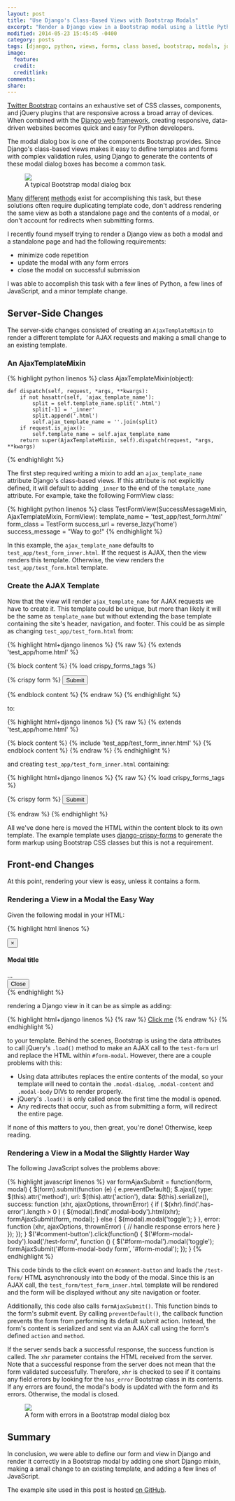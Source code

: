 ```yaml
---
layout: post
title: "Use Django's Class-Based Views with Bootstrap Modals"
excerpt: "Render a Django view in a Bootstrap modal using a little Python and JavaScript."
modified: 2014-05-23 15:45:45 -0400
category: posts
tags: [django, python, views, forms, class based, bootstrap, modals, jquery, ajax, javascript]
image:
  feature:
  credit:
  creditlink:
comments:
share:
---
```


[Twitter Bootstrap](http://getbootstrap.com) contains an exhaustive set of CSS
classes, components, and jQuery plugins that are responsive across a broad array
of devices. When combined with the [Django web
framework](http://djangoproject.com), creating responsive, data-driven websites
becomes quick and easy for Python developers.

The modal dialog box is one of the components Bootstrap provides. Since Django's
class-based views makes it easy to define templates and forms with complex
validation rules, using Django to generate the contents of these modal dialog
boxes has become a common task.

<figure>
<a href="/images/bootstrap-modal.png"><img src="/images/bootstrap-modal.png"></a>
<figcaption>A typical Bootstrap modal dialog box</figcaption>
</figure>

[Many](http://stackoverflow.com/questions/11276100/how-do-i-insert-a-django-form-in-twitter-bootstrap-modal-window)
[different](http://stackoverflow.com/questions/13394057/django-ajax-modal-login-registration)
[methods](https://groups.google.com/forum/#!topic/twitter-bootstrap-stackoverflow/6Cpxw1Ji_E8)
exist for accomplishing this task, but these solutions often require duplicating
template code, don't address rendering the same view as both a standalone page
and the contents of a modal, or don't account for redirects when submitting
forms.

I recently found myself trying to render a Django view as both a modal and a
standalone page and had the following requirements:

 - minimize code repetition
 - update the modal with any form errors
 - close the modal on successful submission

I was able to accomplish this task with a few lines of Python, a few lines of
JavaScript, and a minor template change.

## Server-Side Changes

The server-side changes consisted of creating an `AjaxTemplateMixin` to render a
different template for AJAX requests and making a small change to an existing
template.

### An AjaxTemplateMixin

{% highlight python linenos %}
class AjaxTemplateMixin(object):

    def dispatch(self, request, *args, **kwargs):
        if not hasattr(self, 'ajax_template_name'):
            split = self.template_name.split('.html')
            split[-1] = '_inner'
            split.append('.html')
            self.ajax_template_name = ''.join(split)
        if request.is_ajax():
            self.template_name = self.ajax_template_name
        return super(AjaxTemplateMixin, self).dispatch(request, *args, **kwargs)
{% endhighlight %}

The first step required writing a mixin to add an `ajax_template_name` attribute
Django's class-based views. If this attribute is not explicitly defined, it will
default to adding `_inner` to the end of the `template_name` attribute.  For
example, take the following FormView class:

{% highlight python linenos %}
class TestFormView(SuccessMessageMixin, AjaxTemplateMixin, FormView):
    template_name = 'test_app/test_form.html'
    form_class = TestForm
    success_url = reverse_lazy('home')
    success_message = "Way to go!"
{% endhighlight %}

In this example, the `ajax_template_name` defaults to
`test_app/test_form_inner.html`.  If the request is AJAX, then the view renders
this template. Otherwise, the view renders the `test_app/test_form.html`
template.

### Create the AJAX Template

Now that the view will render `ajax_template_name` for AJAX requests we have to
create it. This template could be unique, but more than likely it will be the
same as `template_name` but without extending the base template containing the
site's header, navigation, and footer. This could be as simple as changing
`test_app/test_form.html` from:

{% highlight html+django linenos %}
{% raw %}
{% extends 'test_app/home.html' %}

{% block content %}
{% load crispy_forms_tags %}
<div class="row">
    <form class="form-horizontal" action="{% url 'test-form' %}" method="post">
        {% crispy form %}
        <input type="submit" class="btn btn-submit col-md-offset-2">
    </form>
</div>
{% endblock content %}
{% endraw %}
{% endhighlight %}

to:

{% highlight html+django linenos %}
{% raw %}
{% extends 'test_app/home.html' %}

{% block content %}
{% include 'test_app/test_form_inner.html' %}
{% endblock content %}
{% endraw %}
{% endhighlight %}

and creating `test_app/test_form_inner.html` containing:

{% highlight html+django linenos %}
{% raw %}
{% load crispy_forms_tags %}
<div class="row">
    <form class="form-horizontal" action="{% url 'test-form' %}" method="post">
        {% crispy form %}
        <input type="submit" class="btn btn-submit col-md-offset-2">
    </form>
</div>
{% endraw %}
{% endhighlight %}

All we've done here is moved the HTML within the content block to its own
template. The example template uses
[django-crispy-forms](http://django-crispy-forms.readthedocs.org/en/latest/) to
generate the form markup using Bootstrap CSS classes but this is not a
requirement.

## Front-end Changes

At this point, rendering your view is easy, unless it contains a form.

### Rendering a View in a Modal the Easy Way

Given the following modal in your HTML:

{% highlight html linenos %}
<div class="modal fade" id="form-modal" tabindex="-1" role="dialog" aria-labelledby="myModalLabel" aria-hidden="true">
  <div class="modal-dialog">
    <div class="modal-content">
      <div class="modal-header">
        <button type="button" class="close" data-dismiss="modal" aria-hidden="true">&times;</button>
        <h4 class="modal-title">Modal title</h4>
      </div>
      <div id="form-modal-body" class="modal-body">
        ...
      </div>
      <div class="modal-footer">
        <button type="button" class="btn btn-default" data-dismiss="modal">Close</button>
      </div>
    </div>
  </div>
</div>
{% endhighlight %}

rendering a Django view in it can be as simple as adding:

{% highlight html+django linenos %}
{% raw %}
<a data-toggle="modal" href="{% url 'test-form' %}" data-target="#form-modal">Click me</a>
{% endraw %}
{% endhighlight %}

to your template. Behind the scenes, Bootstrap is using the data attributes to
call jQuery's `.load()` method to make an AJAX call to the `test-form` url and
replace the HTML within `#form-modal`. However, there are a couple problems with
this:

 - Using data attributes replaces the entire contents of the modal, so your
template will need to contain the `.modal-dialog`, `.modal-content` and
`.modal-body` DIVs to render properly.
 - jQuery's `.load()` is only called once the first time the modal is opened.
 - Any redirects that occur, such as from submitting a form, will redirect the
entire page.

If none of this matters to you, then great, you're done! Otherwise, keep
reading.

### Rendering a View in a Modal the Slightly Harder Way

The following JavaScript solves the problems above:

{% highlight javascript linenos %}
var formAjaxSubmit = function(form, modal) {
    $(form).submit(function (e) {
        e.preventDefault();
        $.ajax({
            type: $(this).attr('method'),
            url: $(this).attr('action'),
            data: $(this).serialize(),
            success: function (xhr, ajaxOptions, thrownError) {
                if ( $(xhr).find('.has-error').length > 0 ) {
                    $(modal).find('.modal-body').html(xhr);
                    formAjaxSubmit(form, modal);
                } else {
                    $(modal).modal('toggle');
                }
            },
            error: function (xhr, ajaxOptions, thrownError) {
                // handle response errors here
            }
        });
    });
}
$('#comment-button').click(function() {
    $('#form-modal-body').load('/test-form/', function () {
        $('#form-modal').modal('toggle');
        formAjaxSubmit('#form-modal-body form', '#form-modal');
    });
}
{% endhighlight %}

This code binds to the click event on `#comment-button` and loads the
`/test-form/` HTML asynchronously into the body of the modal. Since this is
an AJAX call, the `test_form/test_form_inner.html` template will be rendered and
the form will be displayed without any site navigation or footer.

Additionally, this code also calls `formAjaxSubmit()`.  This function binds to
the form's submit event. By calling `preventDefault()`, the callback function
prevents the form from performing its default submit action. Instead, the form's
content is serialized and sent via an AJAX call using the form's defined
`action` and `method`.

If the server sends back a successful response, the success function is
called. The `xhr` parameter contains the HTML received from the server.  Note
that a successful response from the server does not mean that the form validated
successfully.  Therefore, `xhr` is checked to see if it contains any field
errors by looking for the `has_error` Bootstrap class in its contents. If any
errors are found, the modal's body is updated with the form and its errors.
Otherwise, the modal is closed.

<figure>
<a href="/images/bootstrap-modal-with-errors.png"><img src="/images/bootstrap-modal-with-errors.png"></a>
<figcaption>A form with errors in a Bootstrap modal dialog box</figcaption>
</figure>

## Summary

In conclusion, we were able to define our form and view in Django and render it
correctly in a Bootstrap modal by adding one short Django mixin, making a small
change to an existing template, and adding a few lines of JavaScript.

The example site used in this post is hosted [on
GitHub](https://github.com/d-m/django-modal-forms).
